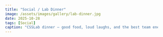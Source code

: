 ```yaml
---
title: "Social / Lab Dinner"
image: /assets/images/gallery/lab-dinner.jpg
date: 2025-10-28
tags: [Social]
caption: "CSSLab dinner — good food, loud laughs, and the best team energy."
---
```

